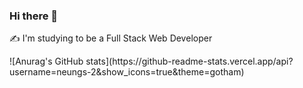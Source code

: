 ### Hi there 👋

✍ I'm studying to be a Full Stack Web Developer
<div class="github-card" data-github="neungs-2" data-width="400" data-height="" data-theme="default"></div>
<script src="//cdn.jsdelivr.net/github-cards/latest/widget.js"></script>
![Anurag's GitHub stats](https://github-readme-stats.vercel.app/api?username=neungs-2&show_icons=true&theme=gotham)

<!--
**neungs-2/neungs-2** is a ✨ _special_ ✨ repository because its `README.md` (this file) appears on your GitHub profile.

Here are some ideas to get you started:

- 🔭 I’m currently working on ...
- 🌱 I’m currently learning ...
- 👯 I’m looking to collaborate on ...
- 🤔 I’m looking for help with ...
- 💬 Ask me about ...
- 📫 How to reach me: ...
- 😄 Pronouns: ...
- ⚡ Fun fact: ...

[아이콘 추가]
<a href="버튼을 눌렀을 때 이동할 링크" target="_blank"><img src="https://img.shields.io/badge/뱃지레이블-배경색?style=뱃지모양&logo=로고&logoColor=로고색상"/></a>
-->
